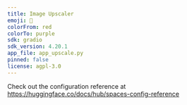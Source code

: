 ```yaml
---
title: Image Upscaler
emoji: 🚀
colorFrom: red
colorTo: purple
sdk: gradio
sdk_version: 4.20.1
app_file: app_upscale.py
pinned: false
license: agpl-3.0
---
```


Check out the configuration reference at https://huggingface.co/docs/hub/spaces-config-reference
